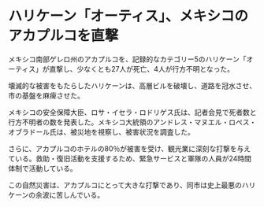 # ハリケーン「オーティス」、メキシコのアカプルコを直撃

メキシコ南部ゲレロ州のアカプルコを、記録的なカテゴリー5のハリケーン「オーティス」が直撃し、少なくとも27人が死亡、4人が行方不明となった。

壊滅的な被害をもたらしたハリケーンは、高層ビルを破壊し、道路を冠水させ、市の基盤を麻痺させた。

メキシコの安全保障大臣、ロサ・イセラ・ロドリゲス氏は、記者会見で死者数と行方不明者の数を発表した。メキシコ大統領のアンドレス・マヌエル・ロペス・オブラドール氏は、被災地を視察し、被害状況を調査した。

さらに、アカプルコのホテルの80％が被害を受け、観光業に深刻な打撃を与えている。救助・復旧活動を支援するため、緊急サービスと軍隊の人員が24時間体制で活動している。

この自然災害は、アカプルコにとって大きな打撃であり、同市は史上最悪のハリケーンの余波に苦しんでいる。
